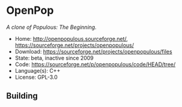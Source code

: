 # OpenPop

_A clone of Populous: The Beginning._

- Home: http://openpopulous.sourceforge.net/, https://sourceforge.net/projects/openpopulous/
- Download: https://sourceforge.net/projects/openpopulous/files
- State: beta, inactive since 2009
- Code: https://sourceforge.net/p/openpopulous/code/HEAD/tree/
- Language(s): C++
- License: GPL-3.0

## Building

